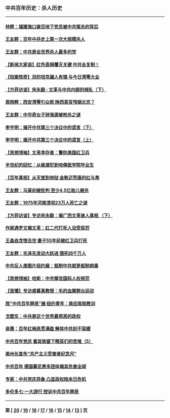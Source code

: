 ### 中共百年历史：杀人历史
---
#### [林辉：福建海口逾百地下党员被中共冤杀的背后](../../pages/nf1176106/n13878946.md?06040430) 
#### [王友群：百年中共史上第一次大规模杀人](../../pages/nf1176106/n13863785.md?06040430) 
#### [王友群：中共是全世界杀人最多的党](../../pages/nf1176106/n13860689.md?06040430) 
#### [【新闻大家谈】红色高棉覆灭关键 中共全复制！](../../pages/nf1176106/n13850222.md?06040430) 
#### [【拍案惊奇】邓的坦克碾人有理 与今日清零大业](../../pages/nf1176106/n13729574.md?06040430) 
#### [【方菲访谈】宋永毅 : 文革与中共内部的倾轧（下）](../../pages/nf1176106/n13486836.md?06040430) 
#### [周晓辉：西安清零引众怒 陕西高官甩锅北京？](../../pages/nf1176106/n13484627.md?06040430) 
#### [王友群：中华奇女子钟海源被枪杀之谜](../../pages/nf1176106/n13430555.md?06040430) 
#### [李宇明：揭开中共第三个决议中的谎言（下）](../../pages/nf1176106/n13389389.md?06040430) 
#### [李宇明：揭开中共第三个决议中的谎言（上）](../../pages/nf1176106/n13388697.md?06040430) 
#### [【思想领袖】文革幸存者：警防美国红卫兵](../../pages/nf1176106/n13339289.md?06040430) 
#### [半世纪的回忆：从偷渡犯到哈佛医学院毕业生](../../pages/nf1176106/n13345328.md?06040430) 
#### [【百年真相】从天堂到地狱 金敬迈荒唐的红与黑](../../pages/nf1176106/n13336995.md?06040430) 
#### [王友群：马寅初被批判 至少4.5亿胎儿被杀](../../pages/nf1176106/n13260313.md?06040430) 
#### [王友群：1975年河南溃坝23万人死亡之谜](../../pages/nf1176106/n13231576.md?06040430) 
#### [【方菲访谈】专访宋永毅：揭广西文革骇人真相 （下）](../../pages/nf1176106/n13209074.md?06040430) 
#### [作家遇罗文揭文革：红二代打死人没受惩罚](../../pages/nf1176106/n13205254.md?06040430) 
#### [王晶垚含恨去世 妻子55年前被红卫兵打死](../../pages/nf1176106/n13203590.md?06040430) 
#### [王友群：毛泽东发动大跃进 饿死四千万人](../../pages/nf1176106/n13177158.md?06040430) 
#### [中共反人类图片纽约展：抵制中共就是抵制病毒](../../pages/nf1176106/n13115371.md?06040430) 
#### [【思想领袖】哈斯：中共窜改国际人权规范](../../pages/nf1176106/n13053647.md?06040430) 
#### [【首播】专访盛慕真教授：毛的血腥群众运动](../../pages/nf1176106/n13091782.md?06040430) 
#### [观“中共百年罪恶”展 纽约青年：美应吸取教训](../../pages/nf1176106/n13085246.md?06040430) 
#### [戈壁东：中共是这个世界最邪恶的政权](../../pages/nf1176106/n13085641.md?06040430) 
#### [易蓉：百年红祸恶贯满盈 解体中共刻不容缓](../../pages/nf1176106/n13084455.md?06040430) 
#### [中共百年党庆 看其铁窗下精英们的苦难（5）](../../pages/nf1176106/n13076766.md?06040430) 
#### [美州长宣布“共产主义受害者纪念月”](../../pages/nf1176106/n13074024.md?06040430) 
#### [中共百年 德国慕尼黑多团体揭其危害全球](../../pages/nf1176106/n13068873.md?06040430) 
#### [专家：中共党庆异象 凸显政权陷末日危机](../../pages/nf1176106/n13067084.md?06040430) 
#### [多伦多七·一大游行 控诉中共百年罪恶](../../pages/nf1176106/n13062043.md?06040430) 

---
#### 第 [ [20](./20.md?06040430) / [19](./19.md?06040430) / [18](./18.md?06040430) / [17](./17.md?06040430) / [16](./16.md?06040430) / [15](./15.md?06040430) / [14](./14.md?06040430) / [13](./13.md?06040430) ] 页

